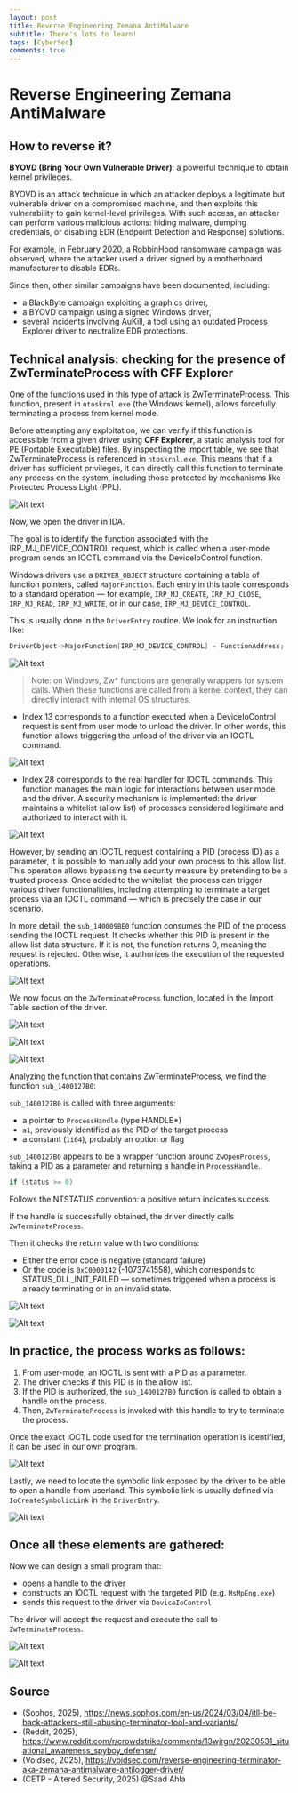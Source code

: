 ```yaml
---
layout: post
title: Reverse Engineering Zemana AntiMalware
subtitle: There's lots to learn!
tags: [CyberSec]
comments: true
---
```



# Reverse Engineering Zemana AntiMalware
## How to reverse it?

**BYOVD (Bring Your Own Vulnerable Driver)**: a powerful technique to obtain kernel privileges.

BYOVD is an attack technique in which an attacker deploys a legitimate but vulnerable driver on a compromised machine, and then exploits this vulnerability to gain kernel-level privileges. With such access, an attacker can perform various malicious actions: hiding malware, dumping credentials, or disabling EDR (Endpoint Detection and Response) solutions.

For example, in February 2020, a RobbinHood ransomware campaign was observed, where the attacker used a driver signed by a motherboard manufacturer to disable EDRs.

Since then, other similar campaigns have been documented, including:

* a BlackByte campaign exploiting a graphics driver,
* a BYOVD campaign using a signed Windows driver,
* several incidents involving AuKill, a tool using an outdated Process Explorer driver to neutralize EDR protections.

## Technical analysis: checking for the presence of ZwTerminateProcess with CFF Explorer

One of the functions used in this type of attack is ZwTerminateProcess. This function, present in `ntoskrnl.exe` (the Windows kernel), allows forcefully terminating a process from kernel mode.

Before attempting any exploitation, we can verify if this function is accessible from a given driver using **CFF Explorer**, a static analysis tool for PE (Portable Executable) files. By inspecting the import table, we see that ZwTerminateProcess is referenced in `ntoskrnl.exe`. This means that if a driver has sufficient privileges, it can directly call this function to terminate any process on the system, including those protected by mechanisms like Protected Process Light (PPL).

![Alt text](https://rfc6592.github.io/assets/img/Zemana/0ZemanaCFF.png)

Now, we open the driver in IDA.

The goal is to identify the function associated with the IRP\_MJ\_DEVICE\_CONTROL request, which is called when a user-mode program sends an IOCTL command via the DeviceIoControl function.

Windows drivers use a `DRIVER_OBJECT` structure containing a table of function pointers, called `MajorFunction`. Each entry in this table corresponds to a standard operation — for example, `IRP_MJ_CREATE`, `IRP_MJ_CLOSE`, `IRP_MJ_READ`, `IRP_MJ_WRITE`, or in our case, `IRP_MJ_DEVICE_CONTROL`.

This is usually done in the `DriverEntry` routine. We look for an instruction like:

```c
DriverObject->MajorFunction[IRP_MJ_DEVICE_CONTROL] = FunctionAddress;
```

![Alt text](https://rfc6592.github.io/assets/img/Zemana/1Zemana.png)

> Note: on Windows, Zw\* functions are generally wrappers for system calls. When these functions are called from a kernel context, they can directly interact with internal OS structures.

* Index 13 corresponds to a function executed when a DeviceIoControl request is sent from user mode to unload the driver. In other words, this function allows triggering the unload of the driver via an IOCTL command.

![Alt text](https://rfc6592.github.io/assets/img/Zemana/2Zemana.png)

* Index 28 corresponds to the real handler for IOCTL commands. This function manages the main logic for interactions between user mode and the driver. A security mechanism is implemented: the driver maintains a whitelist (allow list) of processes considered legitimate and authorized to interact with it.


![Alt text](https://rfc6592.github.io/assets/img/Zemana/3Zemana.png)

However, by sending an IOCTL request containing a PID (process ID) as a parameter, it is possible to manually add your own process to this allow list. This operation allows bypassing the security measure by pretending to be a trusted process. Once added to the whitelist, the process can trigger various driver functionalities, including attempting to terminate a target process via an IOCTL command — which is precisely the case in our scenario.

In more detail, the `sub_140009BE0` function consumes the PID of the process sending the IOCTL request. It checks whether this PID is present in the allow list data structure. If it is not, the function returns 0, meaning the request is rejected. Otherwise, it authorizes the execution of the requested operations.


![Alt text](https://rfc6592.github.io/assets/img/Zemana/4Zemana.png)

We now focus on the `ZwTerminateProcess` function, located in the Import Table section of the driver.


![Alt text](https://rfc6592.github.io/assets/img/Zemana/5Zemana.png)

![Alt text](https://rfc6592.github.io/assets/img/Zemana/6Zemana.png)

![Alt text](https://rfc6592.github.io/assets/img/Zemana/7Zemana.png)


Analyzing the function that contains ZwTerminateProcess, we find the function `sub_1400127B0`:

`sub_1400127B0` is called with three arguments:

* a pointer to `ProcessHandle` (type HANDLE\*)
* `a1`, previously identified as the PID of the target process
* a constant (`1i64`), probably an option or flag

`sub_1400127B0` appears to be a wrapper function around `ZwOpenProcess`, taking a PID as a parameter and returning a handle in `ProcessHandle`.

```c
if (status >= 0)
```

Follows the NTSTATUS convention: a positive return indicates success.

If the handle is successfully obtained, the driver directly calls `ZwTerminateProcess`.

Then it checks the return value with two conditions:

* Either the error code is negative (standard failure)
* Or the code is `0xC0000142` (-1073741558), which corresponds to STATUS\_DLL\_INIT\_FAILED — sometimes triggered when a process is already terminating or in an invalid state.


![Alt text](https://rfc6592.github.io/assets/img/Zemana/8Zemana.png)

![Alt text](https://rfc6592.github.io/assets/img/Zemana/9Zemana.png)

## In practice, the process works as follows:

1. From user-mode, an IOCTL is sent with a PID as a parameter.
2. The driver checks if this PID is in the allow list.
3. If the PID is authorized, the `sub_1400127B0` function is called to obtain a handle on the process.
4. Then, `ZwTerminateProcess` is invoked with this handle to try to terminate the process.

Once the exact IOCTL code used for the termination operation is identified, it can be used in our own program.

![Alt text](https://rfc6592.github.io/assets/img/Zemana/10Zemana.png)

Lastly, we need to locate the symbolic link exposed by the driver to be able to open a handle from userland. This symbolic link is usually defined via `IoCreateSymbolicLink` in the `DriverEntry`.

![Alt text](https://rfc6592.github.io/assets/img/Zemana/11Zemana.png)

## Once all these elements are gathered:

Now we can design a small program that:

* opens a handle to the driver
* constructs an IOCTL request with the targeted PID (e.g. `MsMpEng.exe`)
* sends this request to the driver via `DeviceIoControl`

The driver will accept the request and execute the call to `ZwTerminateProcess`.

![Alt text](https://rfc6592.github.io/assets/img/Zemana/12Zemana.png)

![Alt text](https://rfc6592.github.io/assets/img/Zemana/13Zemana.png)



## Source 

* (Sophos, 2025), https://news.sophos.com/en-us/2024/03/04/itll-be-back-attackers-still-abusing-terminator-tool-and-variants/
* (Reddit, 2025), https://www.reddit.com/r/crowdstrike/comments/13wjrgn/20230531_situational_awareness_spyboy_defense/
* (Voidsec, 2025), https://voidsec.com/reverse-engineering-terminator-aka-zemana-antimalware-antilogger-driver/
* (CETP - Altered Security, 2025) @Saad Ahla
